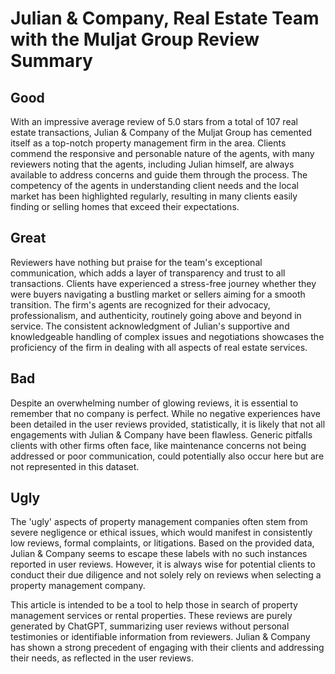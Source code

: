 # Julian & Company, Real Estate Team with the Muljat Group Review Summary

## Good

With an impressive average review of 5.0 stars from a total of 107 real estate transactions, Julian & Company of the Muljat Group has cemented itself as a top-notch property management firm in the area. Clients commend the responsive and personable nature of the agents, with many reviewers noting that the agents, including Julian himself, are always available to address concerns and guide them through the process. The competency of the agents in understanding client needs and the local market has been highlighted regularly, resulting in many clients easily finding or selling homes that exceed their expectations.

## Great

Reviewers have nothing but praise for the team's exceptional communication, which adds a layer of transparency and trust to all transactions. Clients have experienced a stress-free journey whether they were buyers navigating a bustling market or sellers aiming for a smooth transition. The firm's agents are recognized for their advocacy, professionalism, and authenticity, routinely going above and beyond in service. The consistent acknowledgment of Julian's supportive and knowledgeable handling of complex issues and negotiations showcases the proficiency of the firm in dealing with all aspects of real estate services.

## Bad

Despite an overwhelming number of glowing reviews, it is essential to remember that no company is perfect. While no negative experiences have been detailed in the user reviews provided, statistically, it is likely that not all engagements with Julian & Company have been flawless. Generic pitfalls clients with other firms often face, like maintenance concerns not being addressed or poor communication, could potentially also occur here but are not represented in this dataset.

## Ugly

The 'ugly' aspects of property management companies often stem from severe negligence or ethical issues, which would manifest in consistently low reviews, formal complaints, or litigations. Based on the provided data, Julian & Company seems to escape these labels with no such instances reported in user reviews. However, it is always wise for potential clients to conduct their due diligence and not solely rely on reviews when selecting a property management company.

This article is intended to be a tool to help those in search of property management services or rental properties. These reviews are purely generated by ChatGPT, summarizing user reviews without personal testimonies or identifiable information from reviewers. Julian & Company has shown a strong precedent of engaging with their clients and addressing their needs, as reflected in the user reviews.